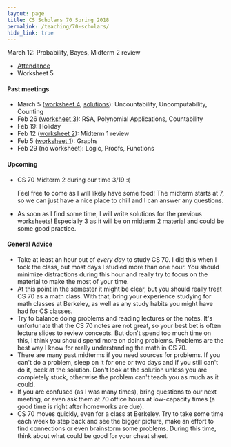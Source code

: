 ```yaml
---
layout: page
title: CS Scholars 70 Spring 2018
permalink: /teaching/70-scholars/
hide_link: true
---
```


March 12: Probability, Bayes, Midterm 2 review
- [Attendance](https://goo.gl/forms/Ls2zJdqSKTRJKG1Q2)
- Worksheet 5

#### Past meetings

- March 5 ([worksheet 4](ws4.pdf), [solutions](ws4-sol.pdf)): Uncountability, Uncomputability, Counting
- Feb 26 ([worksheet 3](ws3.pdf)): RSA, Polynomial Applications, Countability
- Feb 19: Holiday
- Feb 12 ([worksheet 2](ws2.pdf)): Midterm 1 review
- Feb 5 ([worksheet 1](ws1.pdf)): Graphs
- Feb 29 (no worksheet): Logic, Proofs, Functions

#### Upcoming

- CS 70 Midterm 2 during our time 3/19 :(
    
    Feel free to come as I will likely have some food! The midterm starts at 7, so we can just have a nice place to chill and I can answer any questions.

- As soon as I find some time, I will write solutions for the previous worksheets! Especially 3 as it will be
on midterm 2 material and could be some good practice.

#### General Advice
- Take at least an hour out of _every day_ to study CS 70. I did this when I took the class, but most days I studied more than one hour. You should minimize distractions during this hour and really try to focus on the material to make the most of your time.
- At this point in the semester it might be clear, but you should really treat CS 70 as a math class. With that, bring your experience studying for math classes
at Berkeley, as well as any study habits you might have had for CS classes.
- Try to balance doing problems and reading lectures or the notes. It's unfortunate that the CS 70 notes are not great, so your best bet is often lecture slides
to review concepts. But don't spend too much time on this, I think you should spend more on doing problems. Problems are the best way I know for really understanding the math in CS 70.
- There are many past midterms if you need sources for problems. If you can't do a problem, sleep on it for one or two days and if you still can't do it, peek at the solution. Don't look at the solution unless you are completely stuck, otherwise the problem can't teach you as much as it could.
- If you are confused (as I was many times), bring questions to our next meeting, or even ask them at 70 office hours at low-capacity times (a good time is right after homeworks are due).
- CS 70 moves quickly, even for a class at Berkeley. Try to take some time each week to step back and see the
bigger picture, make an effort to find connections or even brainstorm some problems. During this time, think about what could be good for your cheat sheet.
